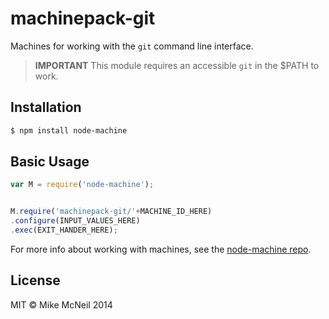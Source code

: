 # machinepack-git

Machines for working with the `git` command line interface.

> **IMPORTANT**
> This module requires an accessible `git` in the $PATH to work.


## Installation

```sh
$ npm install node-machine
```

## Basic Usage

```javascript
var M = require('node-machine');


M.require('machinepack-git/'+MACHINE_ID_HERE)
.configure(INPUT_VALUES_HERE)
.exec(EXIT_HANDER_HERE);
```

For more info about working with machines, see the [node-machine repo](http://github.com/mikermcneil/node-machine).


## License

MIT &copy; Mike McNeil 2014
